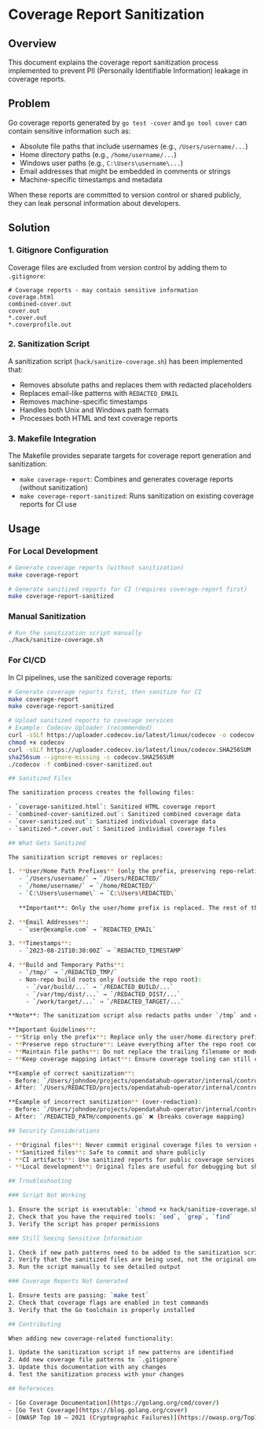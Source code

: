 # Coverage Report Sanitization

## Overview

This document explains the coverage report sanitization process implemented to prevent PII (Personally Identifiable Information) leakage in coverage reports.

## Problem

Go coverage reports generated by `go test -cover` and `go tool cover` can contain sensitive information such as:

- Absolute file paths that include usernames (e.g., `/Users/username/...`)
- Home directory paths (e.g., `/home/username/...`)
- Windows user paths (e.g., `C:\Users\username\...`)
- Email addresses that might be embedded in comments or strings
- Machine-specific timestamps and metadata

When these reports are committed to version control or shared publicly, they can leak personal information about developers.

## Solution

### 1. Gitignore Configuration

Coverage files are excluded from version control by adding them to `.gitignore`:

```gitignore
# Coverage reports - may contain sensitive information
coverage.html
combined-cover.out
cover.out
*.cover.out
*.coverprofile.out
```

### 2. Sanitization Script

A sanitization script (`hack/sanitize-coverage.sh`) has been implemented that:

- Removes absolute paths and replaces them with redacted placeholders
- Replaces email-like patterns with `REDACTED_EMAIL`
- Removes machine-specific timestamps
- Handles both Unix and Windows path formats
- Processes both HTML and text coverage reports

### 3. Makefile Integration

The Makefile provides separate targets for coverage report generation and sanitization:

- `make coverage-report`: Combines and generates coverage reports (without sanitization)
- `make coverage-report-sanitized`: Runs sanitization on existing coverage reports for CI use

## Usage

### For Local Development

```bash
# Generate coverage reports (without sanitization)
make coverage-report

# Generate sanitized reports for CI (requires coverage-report first)
make coverage-report-sanitized
```

### Manual Sanitization

```bash
# Run the sanitization script manually
./hack/sanitize-coverage.sh
```

### For CI/CD

In CI pipelines, use the sanitized coverage reports:

```bash
# Generate coverage reports first, then sanitize for CI
make coverage-report
make coverage-report-sanitized

# Upload sanitized reports to coverage services
# Example: Codecov Uploader (recommended)
curl -sSLf https://uploader.codecov.io/latest/linux/codecov -o codecov
chmod +x codecov
curl -sSLf https://uploader.codecov.io/latest/linux/codecov.SHA256SUM -o codecov.SHA256SUM
sha256sum --ignore-missing -c codecov.SHA256SUM
./codecov -f combined-cover-sanitized.out

## Sanitized Files

The sanitization process creates the following files:

- `coverage-sanitized.html`: Sanitized HTML coverage report
- `combined-cover-sanitized.out`: Sanitized combined coverage data
- `cover-sanitized.out`: Sanitized individual coverage data
- `sanitized-*.cover.out`: Sanitized individual coverage files

## What Gets Sanitized

The sanitization script removes or replaces:

1. **User/Home Path Prefixes** (only the prefix, preserving repo-relative paths):
   - `/Users/username/` → `/Users/REDACTED/`
   - `/home/username/` → `/home/REDACTED/`
   - `C:\Users\username\` → `C:\Users\REDACTED\`
   
   **Important**: Only the user/home prefix is replaced. The rest of the path (including repo root, directories, and filenames) must remain untouched so coverage tooling can correctly map files.

2. **Email Addresses**:
   - `user@example.com` → `REDACTED_EMAIL`

3. **Timestamps**:
   - `2023-08-21T10:30:00Z` → `REDACTED_TIMESTAMP`

4. **Build and Temporary Paths**:
   - `/tmp/` → `/REDACTED_TMP/`
   - Non-repo build roots only (outside the repo root):
     - `/var/build/...` → `/REDACTED_BUILD/...`
     - `/var/tmp/dist/...` → `/REDACTED_DIST/...`
     - `/work/target/...` → `/REDACTED_TARGET/...`

**Note**: The sanitization script also redacts paths under `/tmp` and common build directories (e.g., `build/`, `dist/`, `target/`) to remove system-specific and build artifact paths. These redactions are intentional and do not break coverage mapping since they typically contain generated or temporary files that are not part of the source code being measured. In-repo directories named `build/`, `dist/`, or `target/` must NOT be redacted. Only redact absolute paths outside the repo root to preserve coverage mapping.

**Important Guidelines**:
- **Strip only the prefix**: Replace only the user/home directory prefix (e.g., `/Users/username/` → `/Users/REDACTED/`)
- **Preserve repo structure**: Leave everything after the repo root completely untouched
- **Maintain file paths**: Do not replace the trailing filename or module-relative path
- **Keep coverage mapping intact**: Ensure coverage tooling can still correctly map files to their source locations

**Example of correct sanitization**:
- Before: `/Users/johndoe/projects/opendatahub-operator/internal/controller/components.go`
- After: `/Users/REDACTED/projects/opendatahub-operator/internal/controller/components.go`

**Example of incorrect sanitization** (over-redaction):
- Before: `/Users/johndoe/projects/opendatahub-operator/internal/controller/components.go`
- After: `/REDACTED_PATH/components.go` ❌ (breaks coverage mapping)

## Security Considerations

- **Original files**: Never commit original coverage files to version control
- **Sanitized files**: Safe to commit and share publicly
- **CI artifacts**: Use sanitized reports for public coverage services
- **Local development**: Original files are useful for debugging but should be kept local

## Troubleshooting

### Script Not Working

1. Ensure the script is executable: `chmod +x hack/sanitize-coverage.sh`
2. Check that you have the required tools: `sed`, `grep`, `find`
3. Verify the script has proper permissions

### Still Seeing Sensitive Information

1. Check if new path patterns need to be added to the sanitization script
2. Verify that the sanitized files are being used, not the original ones
3. Run the script manually to see detailed output

### Coverage Reports Not Generated

1. Ensure tests are passing: `make test`
2. Check that coverage flags are enabled in test commands
3. Verify that the Go toolchain is properly installed

## Contributing

When adding new coverage-related functionality:

1. Update the sanitization script if new patterns are identified
2. Add new coverage file patterns to `.gitignore`
3. Update this documentation with any changes
4. Test the sanitization process with your changes

## References

- [Go Coverage Documentation](https://golang.org/cmd/cover/)
- [Go Test Coverage](https://blog.golang.org/cover)
- [OWASP Top 10 — 2021 (Cryptographic Failures)](https://owasp.org/Top10/A02_2021-Cryptographic_Failures/)
